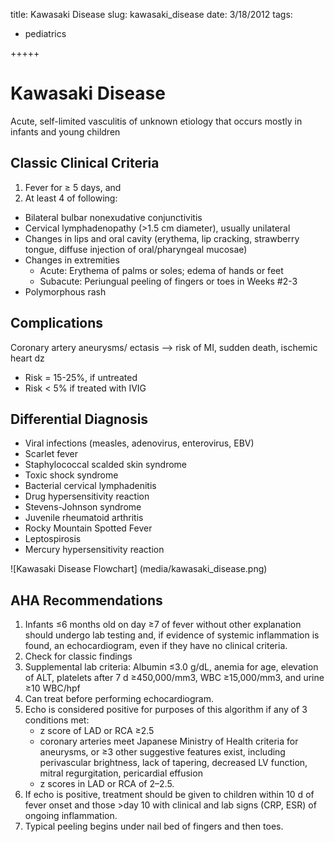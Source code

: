 title: Kawasaki Disease
slug: kawasaki_disease
date: 3/18/2012
tags:
 - pediatrics

+++++

# Kawasaki Disease

Acute, self-limited vasculitis of unknown etiology that occurs mostly in infants and young children

## Classic Clinical Criteria

1. Fever for ≥ 5 days, and
2. At least 4 of following:

- Bilateral bulbar nonexudative conjunctivitis
- Cervical lymphadenopathy (>1.5 cm diameter), usually unilateral
- Changes in lips and oral cavity (erythema, lip cracking, strawberry tongue,
diffuse injection of oral/pharyngeal mucosae)
- Changes in extremities
    - Acute: Erythema of palms or soles; edema of hands or feet
    - Subacute: Periungual peeling of fingers or toes in Weeks #2-3
- Polymorphous rash

## Complications
Coronary artery aneurysms/ ectasis --> risk of MI, sudden death, ischemic heart dz
- Risk = 15-25%, if untreated
- Risk < 5% if treated with IVIG

## Differential Diagnosis
- Viral infections (measles, adenovirus, enterovirus, EBV)
- Scarlet fever
- Staphylococcal scalded skin syndrome
- Toxic shock syndrome
- Bacterial cervical lymphadenitis 
- Drug hypersensitivity reaction
- Stevens-Johnson syndrome
- Juvenile rheumatoid arthritis
- Rocky Mountain Spotted Fever
- Leptospirosis
- Mercury hypersensitivity reaction

![Kawasaki Disease Flowchart] (media/kawasaki_disease.png)

## AHA Recommendations
1. Infants ≤6 months old on day ≥7 of fever without other explanation should undergo lab testing and, if evidence of systemic inflammation is found, an echocardiogram, even if they have no clinical criteria.
2. Check for classic findings
3. Supplemental lab criteria: Albumin ≤3.0 g/dL, anemia for age, elevation of ALT, platelets after 7 d ≥450,000/mm3, WBC ≥15,000/mm3, and urine ≥10 WBC/hpf
4. Can treat before performing echocardiogram.
5. Echo is considered positive for purposes of this algorithm if any of 3 conditions met: 
    - z score of LAD or RCA ≥2.5
    - coronary arteries meet Japanese Ministry of Health criteria for aneurysms, or ≥3 other suggestive features exist, including perivascular brightness, lack of tapering, decreased LV function, mitral regurgitation, pericardial effusion
    - z scores in LAD or RCA of 2–2.5.
6. If echo is positive, treatment should be given to children within 10 d of fever onset and those >day 10 with clinical and lab signs (CRP, ESR) of ongoing inflammation.
7. Typical peeling begins under nail bed of fingers and then toes.